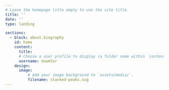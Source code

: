 ```yaml
---
# Leave the homepage title empty to use the site title
title: ''
date: ''
type: landing

sections:
  - block: about.biography
    id: home
    content:
      title: 
      # Choose a user profile to display (a folder name within `content/authors/`)
      username: daumler
    design:
      image:
          # Add your image background to `assets/media/`.
          filename: stacked-peaks.svg
---
```

